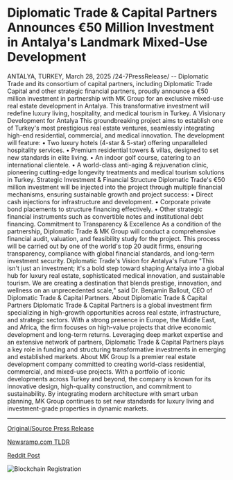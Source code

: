 # Diplomatic Trade & Capital Partners Announces €50 Million Investment in Antalya's Landmark Mixed-Use Development

ANTALYA, TURKEY, March 28, 2025 /24-7PressRelease/ -- Diplomatic Trade and its consortium of capital partners, including Diplomatic Trade Capital and other strategic financial partners, proudly announce a €50 million investment in partnership with MK Group for an exclusive mixed-use real estate development in Antalya. This transformative investment will redefine luxury living, hospitality, and medical tourism in Turkey.  A Visionary Development for Antalya This groundbreaking project aims to establish one of Turkey's most prestigious real estate ventures, seamlessly integrating high-end residential, commercial, and medical innovation. The development will feature: •	Two luxury hotels (4-star & 5-star) offering unparalleled hospitality services. •	Premium residential towers & villas, designed to set new standards in elite living. •	An indoor golf course, catering to an international clientele. •	A world-class anti-aging & rejuvenation clinic, pioneering cutting-edge longevity treatments and medical tourism solutions in Turkey.  Strategic Investment & Financial Structure Diplomatic Trade's €50 million investment will be injected into the project through multiple financial mechanisms, ensuring sustainable growth and project success: • Direct cash injections for infrastructure and development. • Corporate private bond placements to structure financing effectively. • Other strategic financial instruments such as convertible notes and institutional debt financing.  Commitment to Transparency & Excellence As a condition of the partnership, Diplomatic Trade & MK Group will conduct a comprehensive financial audit, valuation, and feasibility study for the project. This process will be carried out by one of the world's top 20 audit firms, ensuring transparency, compliance with global financial standards, and long-term investment security.  Diplomatic Trade's Vision for Antalya's Future "This isn't just an investment; it's a bold step toward shaping Antalya into a global hub for luxury real estate, sophisticated medical innovation, and sustainable tourism. We are creating a destination that blends prestige, innovation, and wellness on an unprecedented scale," said Dr. Benjamin Ballout, CEO of Diplomatic Trade & Capital Partners.  About Diplomatic Trade & Capital Partners Diplomatic Trade & Capital Partners is a global investment firm specializing in high-growth opportunities across real estate, infrastructure, and strategic sectors. With a strong presence in Europe, the Middle East, and Africa, the firm focuses on high-value projects that drive economic development and long-term returns. Leveraging deep market expertise and an extensive network of partners, Diplomatic Trade & Capital Partners plays a key role in funding and structuring transformative investments in emerging and established markets.  About MK Group Is a premier real estate development company committed to creating world-class residential, commercial, and mixed-use projects. With a portfolio of iconic developments across Turkey and beyond, the company is known for its innovative design, high-quality construction, and commitment to sustainability. By integrating modern architecture with smart urban planning, MK Group continues to set new standards for luxury living and investment-grade properties in dynamic markets. 

---

[Original/Source Press Release](https://www.24-7pressrelease.com/press-release/521155/diplomatic-trade-capital-partners-announces-50-million-investment-in-antalyas-landmark-mixed-use-development)
                    

[Newsramp.com TLDR](https://newsramp.com/curated-news/diplomatic-trade-and-mk-group-partner-for-eur50-million-investment-in-antalya-real-estate-development/bfb8231c57785384b16d35a4b0e6b97c) 

 



[Reddit Post](https://www.reddit.com/r/HealthCareNewsInfo/comments/1jm9ygh/diplomatic_trade_and_mk_group_partner_for_50/) 



![Blockchain Registration](https://cdn.newsramp.app/24-7PressRelease/qrcode/253/29/fondFoma.webp)